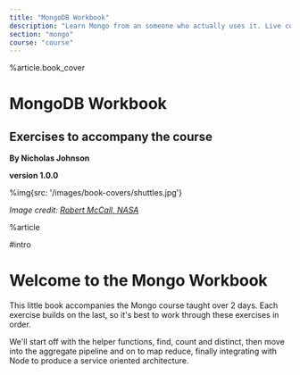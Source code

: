 ```yaml
---
title: "MongoDB Workbook"
description: "Learn Mongo from an someone who actually uses it. Live coding, Q&A,practical workshops, deep theory and lots of real world exercises."
section: "mongo"
course: "course"
---
```


%article.book_cover

# MongoDB Workbook

## Exercises to accompany the course

**By Nicholas Johnson**

**version 1.0.0**

%img{src: '/images/book-covers/shuttles.jpg'}

_Image credit: [Robert McCall, NASA](http://www.nasa.gov/topics/people/features/mccall_gallery.html)_

%article

#intro

# Welcome to the Mongo Workbook

This little book accompanies the Mongo course taught over 2 days. Each exercise builds on the last, so it's best to work through these exercises in order.

We'll start off with the helper functions, find, count and distinct, then move into the aggregate pipeline and on to map reduce, finally integrating with Node to produce a service oriented architecture.
